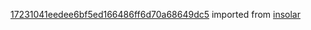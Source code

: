 [17231041eedee6bf5ed166486ff6d70a68649dc5](https://github.com/insolar/insolar/commit/17231041eedee6bf5ed166486ff6d70a68649dc5) imported from [insolar](https://github.com/insolar/insolar)
